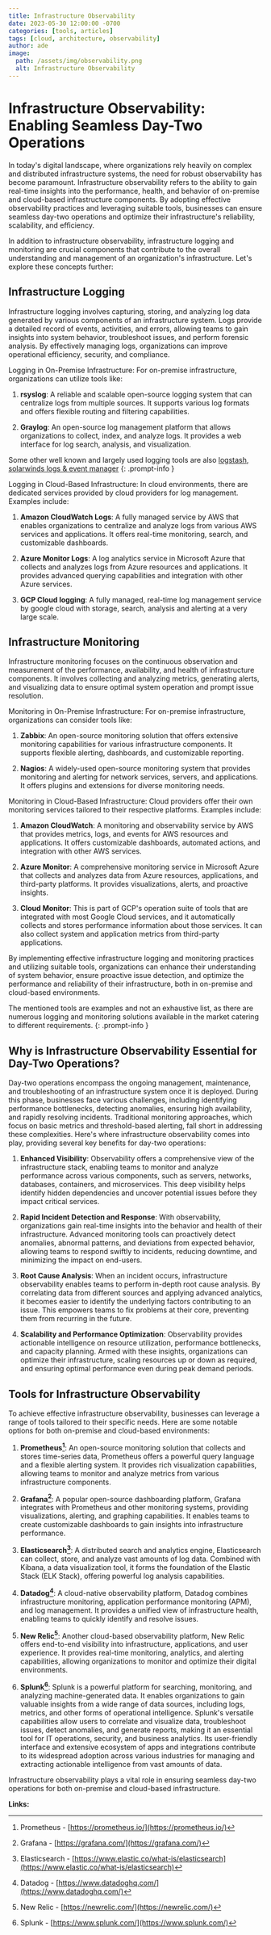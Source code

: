 ```yaml
---
title: Infrastructure Observability
date: 2023-05-30 12:00:00 -0700
categories: [tools, articles]
tags: [cloud, architecture, observability]
author: ade
image:
  path: /assets/img/observability.png
  alt: Infrastructure Observability
---
```

# Infrastructure Observability: Enabling Seamless Day-Two Operations

In today's digital landscape, where organizations rely heavily on complex and distributed infrastructure systems, the need for robust observability has become paramount. Infrastructure observability refers to the ability to gain real-time insights into the performance, health, and behavior of on-premise and cloud-based infrastructure components. By adopting effective observability practices and leveraging suitable tools, businesses can ensure seamless day-two operations and optimize their infrastructure's reliability, scalability, and efficiency.

In addition to infrastructure observability, infrastructure logging and monitoring are crucial components that contribute to the overall understanding and management of an organization's infrastructure. Let's explore these concepts further:

## Infrastructure Logging

Infrastructure logging involves capturing, storing, and analyzing log data generated by various components of an infrastructure system. Logs provide a detailed record of events, activities, and errors, allowing teams to gain insights into system behavior, troubleshoot issues, and perform forensic analysis. By effectively managing logs, organizations can improve operational efficiency, security, and compliance.

Logging in On-Premise Infrastructure: For on-premise infrastructure, organizations can utilize tools like:

1. **rsyslog**: A reliable and scalable open-source logging system that can centralize logs from multiple sources. It supports various log formats and offers flexible routing and filtering capabilities.

2. **Graylog**: An open-source log management platform that allows organizations to collect, index, and analyze logs. It provides a web interface for log search, analysis, and visualization.

>
Some other well known and largely used logging tools are also [logstash](https://www.elastic.co/logstash/), [solarwinds logs & event manager](http://www.solarwinds.com/log-event-manager)
{: .prompt-info }

Logging in Cloud-Based Infrastructure: In cloud environments, there are dedicated services provided by cloud providers for log management. Examples include:

1. **Amazon CloudWatch Logs**: A fully managed service by AWS that enables organizations to centralize and analyze logs from various AWS services and applications. It offers real-time monitoring, search, and customizable dashboards.

2. **Azure Monitor Logs**: A log analytics service in Microsoft Azure that collects and analyzes logs from Azure resources and applications. It provides advanced querying capabilities and integration with other Azure services.
3. **GCP Cloud logging**: A fully managed, real-time log management service by google cloud with storage, search, analysis and alerting at a very large scale.

## Infrastructure Monitoring

Infrastructure monitoring focuses on the continuous observation and measurement of the performance, availability, and health of infrastructure components. It involves collecting and analyzing metrics, generating alerts, and visualizing data to ensure optimal system operation and prompt issue resolution.

Monitoring in On-Premise Infrastructure: For on-premise infrastructure, organizations can consider tools like:

1. **Zabbix**: An open-source monitoring solution that offers extensive monitoring capabilities for various infrastructure components. It supports flexible alerting, dashboards, and customizable reporting.

2. **Nagios**: A widely-used open-source monitoring system that provides monitoring and alerting for network services, servers, and applications. It offers plugins and extensions for diverse monitoring needs.

Monitoring in Cloud-Based Infrastructure: Cloud providers offer their own monitoring services tailored to their respective platforms. Examples include:

1. **Amazon CloudWatch**: A monitoring and observability service by AWS that provides metrics, logs, and events for AWS resources and applications. It offers customizable dashboards, automated actions, and integration with other AWS services.

2. **Azure Monitor**: A comprehensive monitoring service in Microsoft Azure that collects and analyzes data from Azure resources, applications, and third-party platforms. It provides visualizations, alerts, and proactive insights.
3. **Cloud Monitor**: This is part of GCP's operation suite of tools that are integrated with most Google Cloud services, and it automatically collects and stores performance information about those services. It can also collect system and application metrics from third-party applications.

By implementing effective infrastructure logging and monitoring practices and utilizing suitable tools, organizations can enhance their understanding of system behavior, ensure proactive issue detection, and optimize the performance and reliability of their infrastructure, both in on-premise and cloud-based environments.

>
The mentioned tools are examples and not an exhaustive list, as there are numerous logging and monitoring solutions available in the market catering to different requirements.
{: .prompt-info }

## Why is Infrastructure Observability Essential for Day-Two Operations?

Day-two operations encompass the ongoing management, maintenance, and troubleshooting of an infrastructure system once it is deployed. During this phase, businesses face various challenges, including identifying performance bottlenecks, detecting anomalies, ensuring high availability, and rapidly resolving incidents. Traditional monitoring approaches, which focus on basic metrics and threshold-based alerting, fall short in addressing these complexities. Here's where infrastructure observability comes into play, providing several key benefits for day-two operations:

1. **Enhanced Visibility**: Observability offers a comprehensive view of the infrastructure stack, enabling teams to monitor and analyze performance across various components, such as servers, networks, databases, containers, and microservices. This deep visibility helps identify hidden dependencies and uncover potential issues before they impact critical services.

2. **Rapid Incident Detection and Response**: With observability, organizations gain real-time insights into the behavior and health of their infrastructure. Advanced monitoring tools can proactively detect anomalies, abnormal patterns, and deviations from expected behavior, allowing teams to respond swiftly to incidents, reducing downtime, and minimizing the impact on end-users.

3. **Root Cause Analysis**: When an incident occurs, infrastructure observability enables teams to perform in-depth root cause analysis. By correlating data from different sources and applying advanced analytics, it becomes easier to identify the underlying factors contributing to an issue. This empowers teams to fix problems at their core, preventing them from recurring in the future.

4. **Scalability and Performance Optimization**: Observability provides actionable intelligence on resource utilization, performance bottlenecks, and capacity planning. Armed with these insights, organizations can optimize their infrastructure, scaling resources up or down as required, and ensuring optimal performance even during peak demand periods.

## Tools for Infrastructure Observability

To achieve effective infrastructure observability, businesses can leverage a range of tools tailored to their specific needs. Here are some notable options for both on-premise and cloud-based environments:

1. **Prometheus[^1]**: An open-source monitoring solution that collects and stores time-series data, Prometheus offers a powerful query language and a flexible alerting system. It provides rich visualization capabilities, allowing teams to monitor and analyze metrics from various infrastructure components.

2. **Grafana[^2]**: A popular open-source dashboarding platform, Grafana integrates with Prometheus and other monitoring systems, providing visualizations, alerting, and graphing capabilities. It enables teams to create customizable dashboards to gain insights into infrastructure performance.

3. **Elasticsearch[^3]**: A distributed search and analytics engine, Elasticsearch can collect, store, and analyze vast amounts of log data. Combined with Kibana, a data visualization tool, it forms the foundation of the Elastic Stack (ELK Stack), offering powerful log analysis capabilities.

4. **Datadog[^4]**: A cloud-native observability platform, Datadog combines infrastructure monitoring, application performance monitoring (APM), and log management. It provides a unified view of infrastructure health, enabling teams to quickly identify and resolve issues.

5. **New Relic[^5]**: Another cloud-based observability platform, New Relic offers end-to-end visibility into infrastructure, applications, and user experience. It provides real-time monitoring, analytics, and alerting capabilities, allowing organizations to monitor and optimize their digital environments.

6. **Splunk[^6]**: Splunk is a powerful platform for searching, monitoring, and analyzing machine-generated data. It enables organizations to gain valuable insights from a wide range of data sources, including logs, metrics, and other forms of operational intelligence. Splunk's versatile capabilities allow users to correlate and visualize data, troubleshoot issues, detect anomalies, and generate reports, making it an essential tool for IT operations, security, and business analytics. Its user-friendly interface and extensive ecosystem of apps and integrations contribute to its widespread adoption across various industries for managing and extracting actionable intelligence from vast amounts of data.

Infrastructure observability plays a vital role in ensuring seamless day-two operations for both on-premise and cloud-based infrastructure.

**Links:**

[^1]: Prometheus - [https://prometheus.io/](https://prometheus.io/)
[^2]: Grafana - [https://grafana.com/](https://grafana.com/)
[^3]: Elasticsearch - [https://www.elastic.co/what-is/elasticsearch](https://www.elastic.co/what-is/elasticsearch)
[^4]: Datadog - [https://www.datadoghq.com/](https://www.datadoghq.com/)
[^5]: New Relic - [https://newrelic.com/](https://newrelic.com/)
[^6]: Splunk - [https://www.splunk.com/](https://www.splunk.com/)